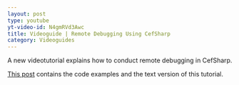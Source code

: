 ```yaml
---
layout: post
type: youtube
yt-video-id: N4gmRVd3Awc
title: Videoguide | Remote Debugging Using CefSharp
category: Videoguides
---
```

A new videotutorial explains how to conduct remote debugging in CefSharp.

[This post](http://www.cefsharptutorials.com/Injecting-NET-Object-into-JavaScript-in-CefSharp/) contains the code examples and the text version of this tutorial.
